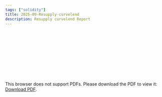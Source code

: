 ```yaml
---
tags: ["solidity"]
title: 2025-09-Resupply-curvelend
description: Resupply curvelend Report
---
```


<object data="pdf/2025-09-Resupply-curvelend.pdf" type="application/pdf" width="100%" height="1000px">
    <embed src="pdf/2025-09-Resupply-curvelend.pdf">
        <p>This browser does not support PDFs. Please download the PDF to view it: <a href="pdf/2025-09-Resupply-curvelend.pdf">Download PDF</a>.</p>
    </embed>
</object>
